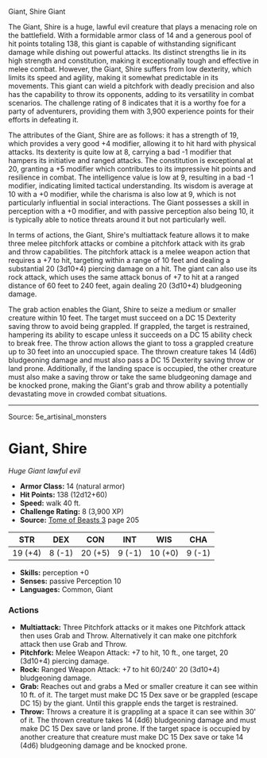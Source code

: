 <MonsterName/>Giant, Shire</MonsterName>
<CreatureType/>Giant</CreatureType>

<summary>The Giant, Shire is a huge, lawful evil creature that plays a menacing role on the battlefield. With a formidable armor class of 14 and a generous pool of hit points totaling 138, this giant is capable of withstanding significant damage while dishing out powerful attacks. Its distinct strengths lie in its high strength and constitution, making it exceptionally tough and effective in melee combat. However, the Giant, Shire suffers from low dexterity, which limits its speed and agility, making it somewhat predictable in its movements. This giant can wield a pitchfork with deadly precision and also has the capability to throw its opponents, adding to its versatility in combat scenarios. The challenge rating of 8 indicates that it is a worthy foe for a party of adventurers, providing them with 3,900 experience points for their efforts in defeating it.</summary>

<detail>

The attributes of the Giant, Shire are as follows: it has a strength of 19, which provides a very good +4 modifier, allowing it to hit hard with physical attacks. Its dexterity is quite low at 8, carrying a bad -1 modifier that hampers its initiative and ranged attacks. The constitution is exceptional at 20, granting a +5 modifier which contributes to its impressive hit points and resilience in combat. The intelligence value is low at 9, resulting in a bad -1 modifier, indicating limited tactical understanding. Its wisdom is average at 10 with a +0 modifier, while the charisma is also low at 9, which is not particularly influential in social interactions. The Giant possesses a skill in perception with a +0 modifier, and with passive perception also being 10, it is typically able to notice threats around it but not particularly well.

In terms of actions, the Giant, Shire's multiattack feature allows it to make three melee pitchfork attacks or combine a pitchfork attack with its grab and throw capabilities. The pitchfork attack is a melee weapon action that requires a +7 to hit, targeting within a range of 10 feet and dealing a substantial 20 (3d10+4) piercing damage on a hit. The giant can also use its rock attack, which uses the same attack bonus of +7 to hit at a ranged distance of 60 feet to 240 feet, again dealing 20 (3d10+4) bludgeoning damage.

The grab action enables the Giant, Shire to seize a medium or smaller creature within 10 feet. The target must succeed on a DC 15 Dexterity saving throw to avoid being grappled. If grappled, the target is restrained, hampering its ability to escape unless it succeeds on a DC 15 ability check to break free. The throw action allows the giant to toss a grappled creature up to 30 feet into an unoccupied space. The thrown creature takes 14 (4d6) bludgeoning damage and must also pass a DC 15 Dexterity saving throw or land prone. Additionally, if the landing space is occupied, the other creature must also make a saving throw or take the same bludgeoning damage and be knocked prone, making the Giant's grab and throw ability a potentially devastating move in crowded combat situations.</detail>



---

Source: 5e_artisinal_monsters

# Giant, Shire

*Huge* *Giant* *lawful evil*

- **Armor Class:** 14 (natural armor)
- **Hit Points:** 138 (12d12+60)
- **Speed:** walk 40 ft.
- **Challenge Rating:** 8 (3,900 XP)
- **Source:** [Tome of Beasts 3](https://koboldpress.com/kpstore/product/tome-of-beasts-3-for-5th-edition/) page 205

| STR | DEX | CON | INT | WIS | CHA |
| --- | --- | --- | --- | --- | --- |
| 19 (+4) | 8 (-1) | 20 (+5) | 9 (-1) | 10 (+0) | 9 (-1) |

- **Skills:** perception +0
- **Senses:** passive Perception 10
- **Languages:** Common, Giant

### Actions

- **Multiattack:** Three Pitchfork attacks or it makes one Pitchfork attack then uses Grab and Throw. Alternatively it can make one pitchfork attack then use Grab and Throw.
- **Pitchfork:** Melee Weapon Attack: +7 to hit, 10 ft., one target, 20 (3d10+4) piercing damage.
- **Rock:** Ranged Weapon Attack: +7 to hit 60/240' 20 (3d10+4) bludgeoning damage.
- **Grab:** Reaches out and grabs a Med or smaller creature it can see within 10 ft. of it. The target must make DC 15 Dex save or be grappled (escape DC 15) by the giant. Until this grapple ends the target is restrained.
- **Throw:** Throws a creature it is grappling at a space it can see within 30' of it. The thrown creature takes 14 (4d6) bludgeoning damage and must make DC 15 Dex save or land prone. If the target space is occupied by another creature that creature must make DC 15 Dex save or take 14 (4d6) bludgeoning damage and be knocked prone.




